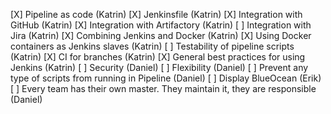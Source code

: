[X] Pipeline as code (Katrin)
[X] Jenkinsfile (Katrin)
[X] Integration with GitHub (Katrin)
[X] Integration with Artifactory (Katrin)
[ ] Integration with Jira (Katrin)
[X] Combining Jenkins and Docker (Katrin)
[X] Using Docker containers as Jenkins slaves (Katrin)
[ ] Testability of pipeline scripts (Katrin)
[X] CI for branches (Katrin)
[X] General best practices for using Jenkins (Katrin)
[ ] Security (Daniel)
[ ] Flexibility (Daniel)
[ ] Prevent any type of scripts from running in Pipeline (Daniel)
[ ] Display BlueOcean (Erik)
[ ] Every team has their own master. They maintain it, they are responsible (Daniel)
